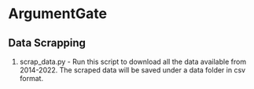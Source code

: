 # ArgumentGate

## Data Scrapping 
1. scrap_data.py - Run this script to download all the data available from 2014-2022. The scraped data will be saved under a data folder in csv format.
 

